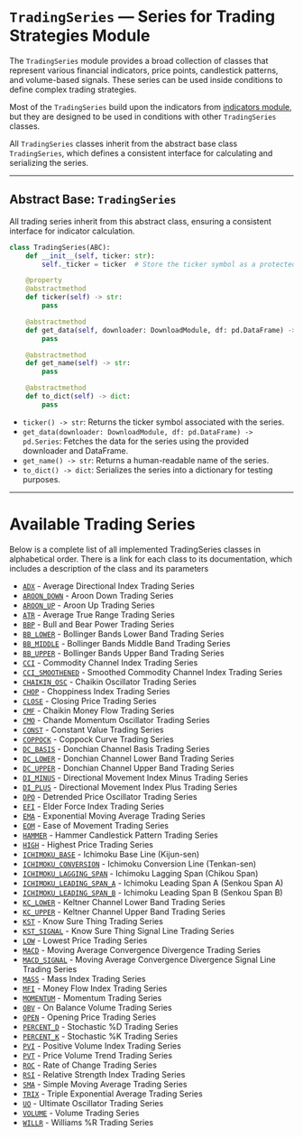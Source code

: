 
# `TradingSeries` — Series for Trading Strategies Module

The `TradingSeries` module provides a broad collection of classes that represent various financial indicators, price points, candlestick patterns, and volume-based signals. These series can be used inside conditions to define complex trading strategies.

Most of the `TradingSeries` build upon the indicators from [indicators module](indicators.md), but they are designed to be used in conditions with other `TradingSeries` classes.

All `TradingSeries` classes inherit from the abstract base class `TradingSeries`, which defines a consistent interface for calculating and serializing the series.

---

## Abstract Base: `TradingSeries`

All trading series inherit from this abstract class, ensuring a consistent interface for indicator calculation.

```python
class TradingSeries(ABC):
    def __init__(self, ticker: str):
        self._ticker = ticker  # Store the ticker symbol as a protected attribute

    @property
    @abstractmethod
    def ticker(self) -> str:
        pass

    @abstractmethod
    def get_data(self, downloader: DownloadModule, df: pd.DataFrame) -> pd.Series:
        pass

    @abstractmethod
    def get_name(self) -> str:
        pass

    @abstractmethod
    def to_dict(self) -> dict:
        pass
```

- `ticker() -> str`: Returns the ticker symbol associated with the series.
- `get_data(downloader: DownloadModule, df: pd.DataFrame) -> pd.Series`: Fetches the data for the series using the provided downloader and DataFrame.
- `get_name() -> str`: Returns a human-readable name of the series.
- `to_dict() -> dict`: Serializes the series into a dictionary for testing purposes.

---

# Available Trading Series

Below is a complete list of all implemented TradingSeries classes in alphabetical order. There is a link for each class to its documentation, which includes a description of the class and its parameters

- [`ADX`](trading_series/adx.md) - Average Directional Index Trading Series
- [`AROON_DOWN`](trading_series/aroon_down.md) - Aroon Down Trading Series
- [`AROON_UP`](trading_series/aroon_up.md) - Aroon Up Trading Series
- [`ATR`](trading_series/atr.md) - Average True Range Trading Series
- [`BBP`](trading_series/bbp.md) - Bull and Bear Power Trading Series
- [`BB_LOWER`](trading_series/bb_lower.md) - Bollinger Bands Lower Band Trading Series
- [`BB_MIDDLE`](trading_series/bb_middle.md) - Bollinger Bands Middle Band Trading Series
- [`BB_UPPER`](trading_series/bb_upper.md) - Bollinger Bands Upper Band Trading Series
- [`CCI`](trading_series/cci.md) - Commodity Channel Index Trading Series
- [`CCI_SMOOTHENED`](trading_series/cci_smoothened.md) - Smoothed Commodity Channel Index Trading Series
- [`CHAIKIN_OSC`](trading_series/chaikin_osc.md) - Chaikin Oscillator Trading Series
- [`CHOP`](trading_series/chop.md) - Choppiness Index Trading Series
- [`CLOSE`](trading_series/default.md#close-closing-price-trading-series) - Closing Price Trading Series
- [`CMF`](trading_series/cmf.md) - Chaikin Money Flow Trading Series
- [`CMO`](trading_series/cmo.md) - Chande Momentum Oscillator Trading Series
- [`CONST`](trading_series/default.md#const-constant-value-trading-series) - Constant Value Trading Series
- [`COPPOCK`](trading_series/coppock.md) - Coppock Curve Trading Series
- [`DC_BASIS`](trading_series/dc_basis.md) - Donchian Channel Basis Trading Series
- [`DC_LOWER`](trading_series/dc_lower.md) - Donchian Channel Lower Band Trading Series
- [`DC_UPPER`](trading_series/dc_upper.md) - Donchian Channel Upper Band Trading Series
- [`DI_MINUS`](trading_series/di_minus.md) - Directional Movement Index Minus Trading Series
- [`DI_PLUS`](trading_series/di_plus.md) - Directional Movement Index Plus Trading Series
- [`DPO`](trading_series/dpo.md) - Detrended Price Oscillator Trading Series
- [`EFI`](trading_series/efi.md) - Elder Force Index Trading Series
- [`EMA`](trading_series/ma.md#ema-exponential-moving-average-trading-series) - Exponential Moving Average Trading Series
- [`EOM`](trading_series/eom.md) - Ease of Movement Trading Series
- [`HAMMER`](trading_series/hammer.md) - Hammer Candlestick Pattern Trading Series
- [`HIGH`](trading_series/default.md#high-highest-price-trading-series) - Highest Price Trading Series
- [`ICHIMOKU_BASE`](trading_series/ichimoku_series.md#ichimoku_base-ichimoku-base-line) - Ichimoku Base Line (Kijun-sen)
- [`ICHIMOKU_CONVERSION`](trading_series/ichimoku_series.md#ichimoku_conversion-ichimoku-conversion-line) - Ichimoku Conversion Line (Tenkan-sen)
- [`ICHIMOKU_LAGGING_SPAN`](trading_series/ichimoku_series.md#ichimoku_lagging_span-ichimoku-lagging-span) - Ichimoku Lagging Span (Chikou Span)
- [`ICHIMOKU_LEADING_SPAN_A`](trading_series/ichimoku_series.md#ichimoku_leading_span_a-ichimoku-leading-span-a) - Ichimoku Leading Span A (Senkou Span A)
- [`ICHIMOKU_LEADING_SPAN_B`](trading_series/ichimoku_series.md#ichimoku_leading_span_b-ichimoku-leading-span-b) - Ichimoku Leading Span B (Senkou Span B)
- [`KC_LOWER`](trading_series/kc_lower.md) - Keltner Channel Lower Band Trading Series
- [`KC_UPPER`](trading_series/kc_upper.md) - Keltner Channel Upper Band Trading Series
- [`KST`](trading_series/kst.md) - Know Sure Thing Trading Series
- [`KST_SIGNAL`](trading_series/kst_signal.md) - Know Sure Thing Signal Line Trading Series
- [`LOW`](trading_series/default.md#low-lowest-price-trading-series) - Lowest Price Trading Series
- [`MACD`](trading_series/macd.md) - Moving Average Convergence Divergence Trading Series
- [`MACD_SIGNAL`](trading_series/macd_signal.md) - Moving Average Convergence Divergence Signal Line Trading Series
- [`MASS`](trading_series/mass.md) - Mass Index Trading Series
- [`MFI`](trading_series/mfi.md) - Money Flow Index Trading Series
- [`MOMENTUM`](trading_series/momentum.md) - Momentum Trading Series
- [`OBV`](trading_series/obv.md) - On Balance Volume Trading Series
- [`OPEN`](trading_series/default.md#open-opening-price-trading-series) - Opening Price Trading Series
- [`PERCENT_D`](trading_series/percent_d.md) - Stochastic %D Trading Series
- [`PERCENT_K`](trading_series/percent_k.md) - Stochastic %K Trading Series
- [`PVI`](trading_series/pvi.md) - Positive Volume Index Trading Series
- [`PVT`](trading_series/pvt.md) - Price Volume Trend Trading Series
- [`ROC`](trading_series/roc.md) - Rate of Change Trading Series
- [`RSI`](trading_series/rsi.md) - Relative Strength Index Trading Series
- [`SMA`](trading_series/ma.md#sma-simple-moving-average-trading-series) - Simple Moving Average Trading Series
- [`TRIX`](trading_series/trix.md) - Triple Exponential Average Trading Series
- [`UO`](trading_series/uo.md) - Ultimate Oscillator Trading Series
- [`VOLUME`](trading_series/default.md#volume-volume-trading-series) - Volume Trading Series
- [`WILLR`](trading_series/willr.md) - Williams %R Trading Series